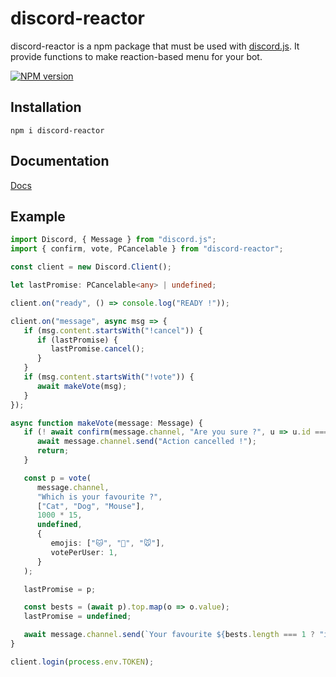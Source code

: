 # discord-reactor
discord-reactor is a npm package that must be used with <a href="https://www.npmjs.com/package/discord.js">discord.js</a>. It provide functions to make reaction-based menu for your bot.

<a href="https://www.npmjs.com/package/d-reactor"><img src="https://img.shields.io/npm/v/d-reactor.svg?maxAge=3600" alt="NPM version" /></a>

## Installation
`npm i discord-reactor`

## Documentation
<a href="https://baanloh.github.io/d-reactor/v1/index.html">Docs</a>

## Example

```typescript
import Discord, { Message } from "discord.js";
import { confirm, vote, PCancelable } from "discord-reactor";

const client = new Discord.Client();

let lastPromise: PCancelable<any> | undefined;

client.on("ready", () => console.log("READY !"));

client.on("message", async msg => {
   if (msg.content.startsWith("!cancel")) {
      if (lastPromise) {
         lastPromise.cancel();
      }
   }
   if (msg.content.startsWith("!vote")) {
      await makeVote(msg);
   }
});

async function makeVote(message: Message) {
   if (! await confirm(message.channel, "Are you sure ?", u => u.id === message.author.id)) {
      await message.channel.send("Action cancelled !");
      return;
   }

   const p = vote(
      message.channel,
      "Which is your favourite ?",
      ["Cat", "Dog", "Mouse"],
      1000 * 15,
      undefined,
      {
         emojis: ["🐱", "🐶", "🐭"],
         votePerUser: 1,
      }
   );

   lastPromise = p;

   const bests = (await p).top.map(o => o.value);
   lastPromise = undefined;

   await message.channel.send(`Your favourite ${bests.length === 1 ? "is" : "are"} ${bests.join(", ")}`);
}

client.login(process.env.TOKEN);

```

